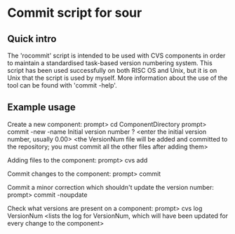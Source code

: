 # Commit script for sour

## Quick intro

The 'rocommit' script is intended to be used with CVS components in order to
maintain a standardised task-based version numbering system. This script has
been used successfully on both RISC OS and Unix, but it is on Unix that the
script is used by myself. More information about the use of the tool can
be found with 'commit -help'.


## Example usage

Create a new component:
  prompt> cd ComponentDirectory
  prompt> commit -new -name <component-name-without-spaces>
  Initial version number ? <enter the initial version number, usually 0.00>
  <the VersionNum file will be added and committed to the repository; you
  must commit all the other files after adding them>

Adding files to the component:
  prompt> cvs add <files>
  <ie same as usual CVS>

Commit changes to the component:
  prompt> commit
  <editor opens prompting you to enter your change information on exit the
  text will be used for all files>

Commit a minor correction which shouldn't update the version number:
  prompt> commit -noupdate
  <editor opens prompting you to enter your change information on exit the
  text will be used for all files>

Check what versions are present on a component:
  prompt> cvs log VersionNum
  <lists the log for VersionNum, which will have been updated for every
  change to the component>
